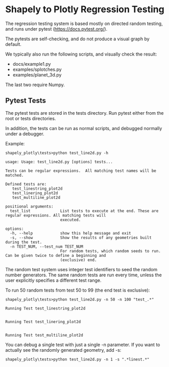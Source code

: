 # Shapely to Plotly Regression Testing

The regression testing system is based mostly on directed random testing, 
and runs under pytest (https://docs.pytest.org/).

The pytests are self-checking, and do not produce a visual graph by default.

We typically also run the following scripts, and visually check the result:
* docs/example1.py
* examples/splotches.py
* examples/planet_3d.py

The last two require Numpy.

## Pytest Tests

The pytest tests are stored in the tests directory.
Run pytest either from the root or tests directories.

In addition, the tests can be run as normal scripts, and debugged normally under a debugger.

Example:
```commandline
shapely_plotly\tests>python test_line2d.py -h

usage: Usage: test_line2d.py [options] tests...

Tests can be regular expressions.  All matching test names will be matched.

Defined tests are:
   test_linestring_plot2d
   test_linering_plot2d
   test_multiline_plot2d

positional arguments:
  test_list             List tests to execute at the end. These are regular expressions. All matching tests will
                        executed.

options:
  -h, --help            show this help message and exit
  -s, --show            Show the results of any geometries built during the test.
  -n TEST_NUM, --test_num TEST_NUM
                        For random tests, which random seeds to run. Can be given twice to define a beginning and
                        (exclusive) end.

```

The random test system uses integer test identifiers to seed the random number generators.
The same random tests are run every time, unless the user explicitly specifies a different test range.

To run 50 random tests from test 50 to 99 (the end test is exclusive):

```commandline
shapely_plotly\tests>python test_line2d.py -n 50 -n 100 "test_.*"

Running Test test_linestring_plot2d


Running Test test_linering_plot2d


Running Test test_multiline_plot2d
```

You can debug a single test with just a single -n parameter.
If you want to actually see the randomly generated geometry, add -s:

```
shapely_plotly\tests>python test_line2d.py -n 1 -s ".*linest.*"
```


